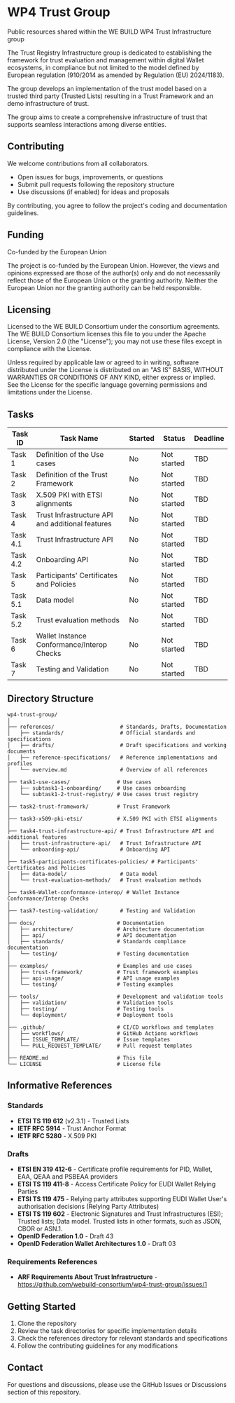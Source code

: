 # WP4 Trust Group

Public resources shared within the WE BUILD WP4 Trust Infrastructure group

The Trust Registry Infrastructure group is dedicated to establishing the framework for trust evaluation and management within digital Wallet ecosystems, in compliance but not limited to the model defined by European regulation (910/2014 as amended by Regulation (EU) 2024/1183).  

The group develops an implementation of the trust model based on a trusted third party (Trusted Lists) resulting in a Trust Framework and an demo infrastructure of trust. 

The group aims to create a comprehensive infrastructure of trust that supports seamless interactions among diverse entities. 

## Contributing

We welcome contributions from all collaborators.

- Open issues for bugs, improvements, or questions
- Submit pull requests following the repository structure
- Use discussions (if enabled) for ideas and proposals

By contributing, you agree to follow the project's coding and documentation guidelines.

## Funding

Co-funded by the European Union

The project is co-funded by the European Union. However, the views and opinions expressed are those of the author(s) only and do not necessarily reflect those of the European Union or the granting authority. Neither the European Union nor the granting authority can be held responsible.

## Licensing

Licensed to the WE BUILD Consortium under the consortium agreements. The WE BUILD Consortium licenses this file to you under the Apache License, Version 2.0 (the "License"); you may not use these files except in compliance with the License.

Unless required by applicable law or agreed to in writing, software distributed under the License is distributed on an "AS IS" BASIS, WITHOUT WARRANTIES OR CONDITIONS OF ANY KIND, either express or implied. See the License for the specific language governing permissions and limitations under the License.

## Tasks

| Task ID | Task Name | Started | Status | Deadline |
|---------|-----------|---------|--------|----------|
| Task 1 | Definition of the Use cases​ | No | Not started | TBD |
| Task 2 | Definition of the Trust Framework​ | No | Not started | TBD |
| Task 3 | X.509 PKI with ETSI alignments​ | No | Not started | TBD |
| Task 4 | Trust Infrastructure API and additional features​ | No | Not started | TBD |
| Task 4.1 | Trust Infrastructure API | No | Not started | TBD |
| Task 4.2 | Onboarding API | No | Not started | TBD |
| Task 5 | Participants' Certificates and Policies​ | No | Not started | TBD |
| Task 5.1 | Data model | No | Not started | TBD |
| Task 5.2 | Trust evaluation methods | No | Not started | TBD |
| Task 6 | Wallet Instance Conformance/Interop Checks​ | No | Not started | TBD |
| Task 7 | Testing and Validation​ | No | Not started | TBD |

## Directory Structure

```
wp4-trust-group/
│
├── references/                     # Standards, Drafts, Documentation
│   ├── standards/                  # Official standards and specifications
│   ├── drafts/                     # Draft specifications and working documents
│   ├── reference-specifications/   # Reference implementations and profiles
│   └── overview.md                 # Overview of all references
│
├── task1-use-cases/               # Use cases​
│   ├── subtask1-1-onboarding/     # Use cases​ onboarding
│   └── subtask1-2-trust-registry/ # Use cases​ trust registry
│
├── task2-trust-framework/         # Trust Framework
│
├── task3-x509-pki-etsi/           # X.509 PKI with ETSI alignments
│
├── task4-trust-infrastructure-api/ # Trust Infrastructure API and additional features
│   ├── trust-infrastructure-api/   # Trust Infrastructure API
│   └── onboarding-api/             # Onboarding API
│
├── task5-participants-certificates-policies/ # Participants' Certificates and Policies
│   ├── data-model/                 # Data model
│   └── trust-evaluation-methods/   # Trust evaluation methods
│
├── task6-Wallet-conformance-interop/ # Wallet Instance Conformance/Interop Checks
│
├── task7-testing-validation/       # Testing and Validation
│
├── docs/                          # Documentation
│   ├── architecture/              # Architecture documentation
│   ├── api/                       # API documentation
│   ├── standards/                 # Standards compliance documentation
│   └── testing/                   # Testing documentation
│
├── examples/                      # Examples and use cases
│   ├── trust-framework/           # Trust framework examples
│   ├── api-usage/                 # API usage examples
│   └── testing/                   # Testing examples
│
├── tools/                         # Development and validation tools
│   ├── validation/                # Validation tools
│   ├── testing/                   # Testing tools
│   └── deployment/                # Deployment tools
│
├── .github/                       # CI/CD workflows and templates
│   ├── workflows/                 # GitHub Actions workflows
│   ├── ISSUE_TEMPLATE/            # Issue templates
│   └── PULL_REQUEST_TEMPLATE/     # Pull request templates
│
├── README.md                      # This file
└── LICENSE                        # License file
```

## Informative References

### Standards

- **ETSI TS 119 612** (v2.3.1) - Trusted Lists
- **IETF RFC 5914** - Trust Anchor Format
- **IETF RFC 5280** - X.509 PKI

### Drafts

- **ETSI EN 319 412-6** - Certificate profile requirements for PID, Wallet, EAA, QEAA and PSBEAA providers
- **ETSI TS 119 411-8** - Access Certificate Policy for EUDI Wallet Relying Parties
- **ETSI TS 119 475** - Relying party attributes supporting EUDI Wallet User's authorisation decisions (Relying Party Attributes)
- **ETSI TS 119 602** - Electronic Signatures and Trust Infrastructures (ESI); Trusted lists; Data model. Trusted lists in other formats, such as JSON, CBOR or ASN.1.
- **OpenID Federation 1.0** - Draft 43
- **OpenID Federation Wallet Architectures 1.0** - Draft 03


### Requirements References

- **ARF Requirements About Trust Infrastructure** - https://github.com/webuild-consortium/wp4-trust-group/issues/1


## Getting Started

1. Clone the repository
2. Review the task directories for specific implementation details
3. Check the references directory for relevant standards and specifications
4. Follow the contributing guidelines for any modifications

## Contact

For questions and discussions, please use the GitHub Issues or Discussions section of this repository.
